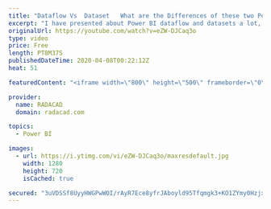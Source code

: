 ```yaml
---
title: "Dataflow Vs  Dataset   What are the Differences of these two Power BI Components"
excerpt: "I have presented about Power BI dataflow and datasets a lot, and always one of the questions I get is: What is the difference between dataflow and dataset. So I thought better to explain it in a post and help everyone in that understanding. In this video, you will learn what the differences between these"
originalUrl: https://youtube.com/watch?v=eZW-DJCaq3o
type: video
price: Free
length: PT8M37S
publishedDateTime: 2020-04-08T00:22:12Z
heat: 51

featuredContent: "<iframe width=\"800\" height=\"500\" frameborder=\"0\" src=\"https://www.youtube.com/embed/eZW-DJCaq3o\" allow=\"accelerometer; autoplay; encrypted-media; gyroscope; picture-in-picture\" allowfullscreen></iframe>"

provider:
  name: RADACAD
  domain: radacad.com

topics:
  - Power BI

images:
  - url: https://i.ytimg.com/vi/eZW-DJCaq3o/maxresdefault.jpg
    width: 1280
    height: 720
    isCached: true

secured: "3uVDSSf8UyyHWGPwWOI/rAyR7Ece8yfrJAboyld95Tfqmgk3+KO1ZYmy0HzjxusKinWk2KsceIg6rkwwF+Mwi6TCvBS96WCpZc2Ot/piIlYqdCZh3iSiSs1SWJXXNrWILRjJoMYMf/j4qhNEhf2XgoCpowqPTKCRn6IYxC0shTP7z7v84Jvh2aVVnUsH9JkK7zddchZC/iA0PPZnF1bmnEWo4yy3NdBg9eS3zxujLLAdMuR7MHOd/M9iIqdtlsDbrIfLM1inxHaj4yXOWf0saFYrmKs9o9LCG7VanEAcKChSCdIG3cXsrYFxI/6E2X583bR7ymeCca1itFlF2ueTBViv8ykEjfGP0t99Utf1ECsFtWX0EDQnHoYpL/TiBsOIPeCZwt4Ttz6Eshy0ME8YuuaG+H5q44ZnkrDMgPDwoEA=;G74UenigQv2DDI6ISep3Wg=="
---
```


